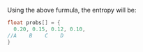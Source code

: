 Using the above furmula, the entropy will be:

```c
float probs[] = {
  0.20, 0.15, 0.12, 0.10,
//A    B    C    D
}
```
